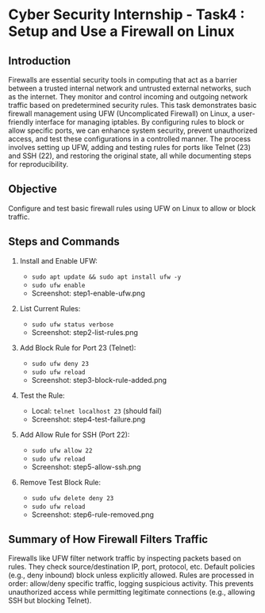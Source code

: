 # Cyber Security Internship - Task4 : Setup and Use a Firewall on Linux

## Introduction
Firewalls are essential security tools in computing that act as a barrier between a trusted internal network and untrusted external networks, such as the internet. They monitor and control incoming and outgoing network traffic based on predetermined security rules. This task demonstrates basic firewall management using UFW (Uncomplicated Firewall) on Linux, a user-friendly interface for managing iptables. By configuring rules to block or allow specific ports, we can enhance system security, prevent unauthorized access, and test these configurations in a controlled manner. The process involves setting up UFW, adding and testing rules for ports like Telnet (23) and SSH (22), and restoring the original state, all while documenting steps for reproducibility.

## Objective
Configure and test basic firewall rules using UFW on Linux to allow or block traffic.

## Steps and Commands

1. Install and Enable UFW:
   - `sudo apt update && sudo apt install ufw -y`
   - `sudo ufw enable`
   - Screenshot: step1-enable-ufw.png

2. List Current Rules:
   - `sudo ufw status verbose`
   - Screenshot: step2-list-rules.png

3. Add Block Rule for Port 23 (Telnet):
   - `sudo ufw deny 23`
   - `sudo ufw reload`
   - Screenshot: step3-block-rule-added.png

4. Test the Rule:
   - Local: `telnet localhost 23` (should fail)
   - Screenshot: step4-test-failure.png

5. Add Allow Rule for SSH (Port 22):
   - `sudo ufw allow 22`
   - `sudo ufw reload`
   - Screenshot: step5-allow-ssh.png

6. Remove Test Block Rule:
   - `sudo ufw delete deny 23`
   - `sudo ufw reload`
   - Screenshot: step6-rule-removed.png

## Summary of How Firewall Filters Traffic
Firewalls like UFW filter network traffic by inspecting packets based on rules. They check source/destination IP, port, protocol, etc. Default policies (e.g., deny inbound) block unless explicitly allowed. Rules are processed in order: allow/deny specific traffic, logging suspicious activity. This prevents unauthorized access while permitting legitimate connections (e.g., allowing SSH but blocking Telnet).
